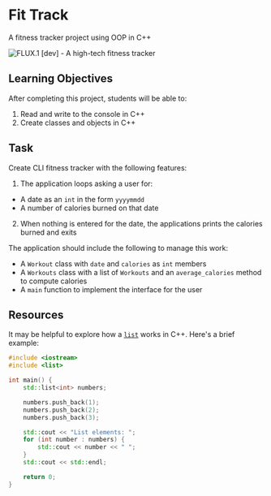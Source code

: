 Fit Track
=========

A fitness tracker project using OOP in C++

![FLUX.1 [dev] - A high-tech fitness tracker](https://github.com/user-attachments/assets/ca2cfc93-1f66-4d46-a481-e2fb09d58190)

Learning Objectives
-------------------

After completing this project, students will be able to:

1. Read and write to the console in C++
2. Create classes and objects in C++

Task
----

Create CLI fitness tracker with the following features:

1. The application loops asking a user for:
  - A date as an `int` in the form `yyyymmdd`
  - A number of calories burned on that date
2. When nothing is entered for the date, the applications prints the calories burned and exits

The application should include the following to manage this work:

- A `Workout` class with `date` and `calories` as `int` members
- A `Workouts` class with a list of `Workouts` and an `average_calories` method to compute calories
- A `main` function to implement the interface for the user

Resources
---------

It may be helpful to explore how a [`list`](https://en.cppreference.com/w/cpp/container/list) works in C++. Here's a brief example:

```cpp
#include <iostream>
#include <list>

int main() {
    std::list<int> numbers;

    numbers.push_back(1);
    numbers.push_back(2);
    numbers.push_back(3);

    std::cout << "List elements: ";
    for (int number : numbers) {
        std::cout << number << " ";
    }
    std::cout << std::endl;

    return 0;
}
```